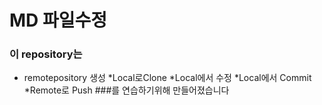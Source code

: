 # MD 파일수정
### 이 repository는
* remotepository 생성
*Local로Clone
*Local에서 수정
*Local에서 Commit
*Remote로 Push
###를 연습하기위해 만들어졌습니다
